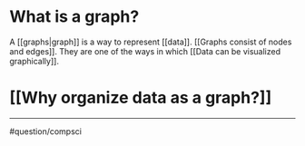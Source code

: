 # What is a graph?
A [[graphs|graph]] is a way to represent [[data]]. [[Graphs consist of nodes and edges]]. They are one of the ways in which [[Data can be visualized graphically]]. 

# [[Why organize data as a graph?]]

---
#question/compsci 